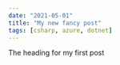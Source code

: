 ```yaml
---
date: "2021-05-01"
title: "My new fancy post"
tags: [csharp, azure, dotnet]
---
```


The heading for my first post

